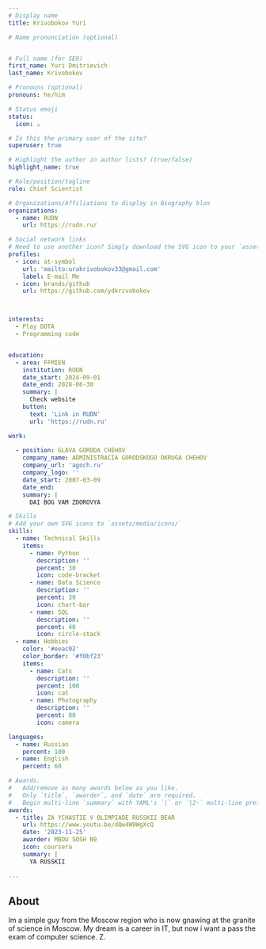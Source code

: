 ```yaml
---
# Display name
title: Krivobokov Yuri

# Name pronunciation (optional)


# Full name (for SEO)
first_name: Yuri Dmitrievich
last_name: Krivobokov

# Pronouns (optional)
pronouns: he/him

# Status emoji
status:
  icon: ☕️

# Is this the primary user of the site?
superuser: true

# Highlight the author in author lists? (true/false)
highlight_name: true

# Role/position/tagline
role: Chief Scientist

# Organizations/Affiliations to display in Biography blox
organizations:
  - name: RUDN
    url: https://rudn.ru/

# Social network links
# Need to use another icon? Simply download the SVG icon to your `assets/media/icons/` folder.
profiles:
  - icon: at-symbol
    url: 'mailto:urakrivobokov33@gmail.com'
    label: E-mail Me
  - icon: brands/github
    url: https://github.com/ydkrivobokov



interests:
  - Play DOTA
  - Programming code


education:
  - area: FFMIEN
    institution: RUDN
    date_start: 2024-09-01
    date_end: 2028-06-30
    summary: |
      Check website
    button:
      text: 'Link in RUDN'
      url: 'https://rudn.ru'

work:
  
  - position: GLAVA GORODA CHEHOV
    company_name: ADMINISTRACIA GORODSKOGO OKRUGA CHEHOV
    company_url: 'agoch.ru'
    company_logo: ''
    date_start: 2007-03-09
    date_end: 
    summary: |
      DAI BOG VAM ZDOROVYA

# Skills
# Add your own SVG icons to `assets/media/icons/`
skills:
  - name: Technical Skills
    items:
      - name: Python
        description: ''
        percent: 30
        icon: code-bracket
      - name: Data Science
        description: ''
        percent: 30
        icon: chart-bar
      - name: SQL
        description: ''
        percent: 40
        icon: circle-stack
  - name: Hobbies
    color: '#eeac02'
    color_border: '#f0bf23'
    items:
      - name: Cats
        description: ''
        percent: 100
        icon: cat
      - name: Photography
        description: ''
        percent: 80
        icon: camera

languages:
  - name: Russian
    percent: 100
  - name: English
    percent: 60

# Awards.
#   Add/remove as many awards below as you like.
#   Only `title`, `awarder`, and `date` are required.
#   Begin multi-line `summary` with YAML's `|` or `|2-` multi-line prefix and indent 2 spaces below.
awards:
  - title: ZA YCHASTIE V OLIMPIADE RUSSKII BEAR
    url: https://www.youtu.be/dQw4W9WgXcQ
    date: '2023-11-25'
    awarder: MBOU SOSH N9
    icon: coursera
    summary: |
      YA RUSSKII
  
---
```


## About

Im a simple guy from the Moscow region who is now gnawing at the granite of science in Moscow. My dream is a career in IT, but now i want a pass the exam of computer science. Z.
